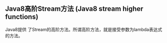 ## Java8高阶Stream方法 (Java8 stream higher functions)

Java8提供
了Stream的高阶方法。所谓高阶方法，就是接受参数为lambda表达式的方法。
